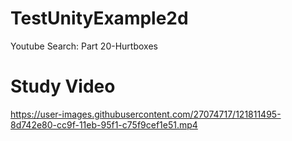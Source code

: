 # TestUnityExample2d

Youtube Search: Part 20-Hurtboxes


# Study Video

https://user-images.githubusercontent.com/27074717/121811495-8d742e80-cc9f-11eb-95f1-c75f9cef1e51.mp4

